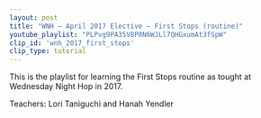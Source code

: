 ```yaml
---
layout: post
title: "WNH – April 2017 Elective – First Stops (routine)"
youtube_playlist: "PLPvg9PA35V8P0N6WJLl7QHGxumAt3fSpW"
clip_id: 'wnh_2017_first_stops'
clip_type: tutorial
---
```


This is the playlist for learning the First Stops routine as tought at Wednesday Night Hop in 2017.

Teachers: Lori Taniguchi and Hanah Yendler
